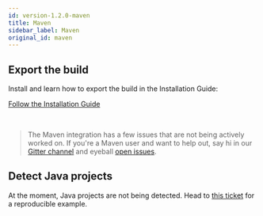 ```yaml
---
id: version-1.2.0-maven
title: Maven
sidebar_label: Maven
original_id: maven
---
```


## Export the build

Install and learn how to export the build in the Installation Guide:

<a class="button" href="/bloop/setup">Follow the Installation Guide</a>

<br>

> The Maven integration has a few issues that are not being actively worked on. If you're a Maven user
> and want to help out, say hi in our [Gitter channel](https://gitter.im/scalacenter/bloop) and
> eyeball [open
> issues](https://github.com/scalacenter/bloop/issues?q=is%3Aissue+is%3Aopen+sort%3Aupdated-desc+label%3Amaven).


## Detect Java projects

At the moment, Java projects are not being detected. Head to [this
ticket](https://github.com/scalacenter/bloop/issues/519) for a reproducible example.
